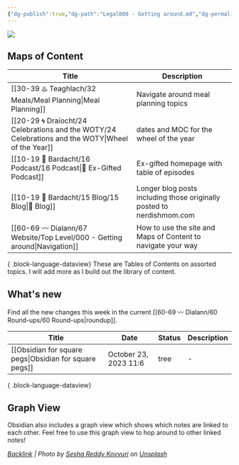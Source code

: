 ```yaml
---
{"dg-publish":true,"dg-path":"Legal000 - Getting around.md","dg-permalink":"navigation","permalink":"/navigation/","title":"Navigation","contentClasses":"","noteIcon":"","created":"2023-08-29T20:26:26"}
---
```


![](https://images.unsplash.com/photo-1621755313473-b9d6703e3291?crop=entropy&cs=tinysrgb&fit=max&fm=jpg&ixid=M3wzNjAwOTd8MHwxfHNlYXJjaHw5fHxjb21wYXNzfGVufDB8MHx8fDE2OTMzNTU1ODd8MA&ixlib=rb-4.0.3&w=400)

## Maps of  Content
| Title                                                                                                 | Description                                                           |
| ----------------------------------------------------------------------------------------------------- | --------------------------------------------------------------------- |
| [[30-39 ♨️ Teaghlach/32 Meals/Meal Planning\|Meal Planning]]                                       | Navigate around meal planning topics                                  |
| [[20-29 🌀 Draíocht/24 Celebrations and the WOTY/24 Celebrations and the WOTY\|Wheel of the Year]] | dates and MOC for the wheel of the year                               |
| [[10-19 💢 Bardacht/16 Podcast/16 Podcast\|📌 Ex-Gifted Podcast]]                                  | Ex-gifted homepage with table of episodes                             |
| [[10-19 💢 Bardacht/15 Blog/15 Blog\|📌 Blog]]                                                     | Longer blog posts including those originally posted to nerdishmom.com |
| [[60-69 〰️ Dialann/67 Website/Top Level/000 - Getting around\|Navigation]]                         | How to use the site and Maps of Content to navigate your way          |

{ .block-language-dataview}
These are Tables of Contents on assorted topics. I will add more as I build out the library of content.

## What's new

Find all the new changes this week in the current [[60-69 〰️ Dialann/60 Round-ups/60 Round-ups\|roundup]].

| Title                                                     | Date                  | Status | Description |
| --------------------------------------------------------- | --------------------- | ------ | ----------- |
| [[Obsidian for square pegs\|Obsidian for square pegs]] | October 23, 2023 11:6 | tree   | \-          |

{ .block-language-dataview}
## Graph View

Obsidian also includes a graph view which shows which notes are linked to each other. Feel free to use this graph view to hop around to other linked notes!






*[Backlink](https://unsplash.com/photos/Go5qDQJQSU4) | Photo by [Sesha Reddy Kovvuri](https://unsplash.com/@seshareddy?utm_source=Obsidian%20Image%20Inserter%20Plugin&utm_medium=referral) on [Unsplash](https://unsplash.com/?utm_source=Obsidian%20Image%20Inserter%20Plugin&utm_medium=referral)*
